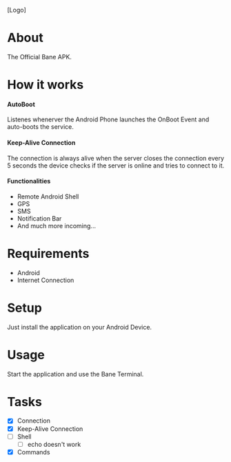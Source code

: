 [Logo]

# About

The Official Bane APK.

# How it works

#### AutoBoot

Listenes whenerver the Android Phone launches the OnBoot Event and auto-boots the service.

#### Keep-Alive Connection

The connection is always alive when the server closes the connection every 5 seconds the device checks if the server is online and tries to connect to it.

#### Functionalities

- Remote Android Shell
- GPS
- SMS
- Notification Bar
- And much more incoming...

# Requirements

- Android
- Internet Connection

# Setup

Just install the application on your Android Device.

# Usage

Start the application and use the Bane Terminal.

# Tasks

- [x] Connection
- [x] Keep-Alive Connection
- [ ] Shell
    - [ ] echo doesn't work
- [x] Commands
